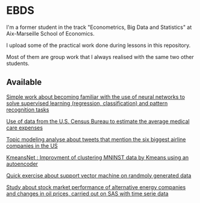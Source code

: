 # EBDS
I'm a former student in the track "Econometrics, Big Data and Statistics" at Aix-Marseille School of Economics.

I upload some of the practical work done during lessons in this repository. 

Most of them are group work that I always realised with the same two other students.

## Available
[Simple work about becoming familiar with the use of neural networks to solve supervised learning
(regression, classification) and pattern recognition tasks](https://github.com/bgtm/EBDS/blob/main/simple_NN.ipynb)

[Use of data from the U.S. Census Bureau to estimate the average medical care expenses](https://github.com/bgtm/EBDS/blob/main/homework_M2_groupe_1_data.ipynb)

[Topic modeling analyse about tweets that mention the six biggest airline companies in the US](https://github.com/bgtm/EBDS/blob/main/tweets_topic_modeling.ipynb)

[KmeansNet : Improvment of clustering MNINST data by Kmeans using an autoencoder](https://github.com/bgtm/EBDS/blob/main/ml_KmeansNet.ipynb)

[Quick exercise about support vector machine on randmoly generated data](https://github.com/bgtm/EBDS/blob/main/SVM.pdf)

[Study about stock market performance of alternative energy companies and changes in oil prices, carried out on SAS with time serie data](https://github.com/bgtm/EBDS/blob/main/stock_market_performance.pdf)
